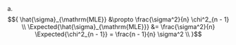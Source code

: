 a.  $${
        \hat{\sigma}_{\mathrm{MLE}} &\propto \frac{\sigma^2}{n} \chi^2_{n - 1} \\
        \Expected{\hat{\sigma}_{\mathrm{MLE}}} &= \frac{\sigma^2}{n} \Expected{\chi^2_{n - 1}} = \frac{n - 1}{n} \sigma^2 \\
    }$$
